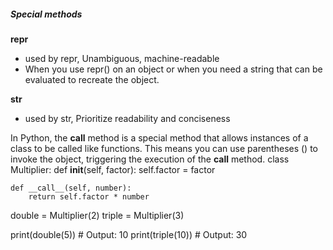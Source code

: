 ##### Special methods

__repr__
- used by repr, Unambiguous, machine-readable
- When you use repr() on an object or when you need a string that can be evaluated to recreate the object.

__str__
- used by str, Prioritize readability and conciseness


In Python, the __call__ method is a special method that allows instances of a class to be called like functions. This means you can use parentheses () to invoke the object, triggering the execution of the __call__ method.
class Multiplier:
    def __init__(self, factor):
        self.factor = factor

    def __call__(self, number):
        return self.factor * number

double = Multiplier(2)
triple = Multiplier(3)

print(double(5))  # Output: 10
print(triple(10))  # Output: 30


